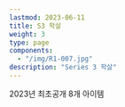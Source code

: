 ```yaml
---
lastmod: 2023-06-11
title: S3 학살
weight: 3
type: page
components: 
  - "/img/R1-007.jpg"
description: "Series 3 학살"
---
```


2023년 최초공개
8개 아이템